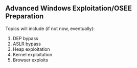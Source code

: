Advanced Windows Exploitation/OSEE Preparation
---

Topics will include (if not now, eventually):

1. DEP bypass
2. ASLR bypass
3. Heap exploitation
4. Kernel exploitation
5. Browser exploits

